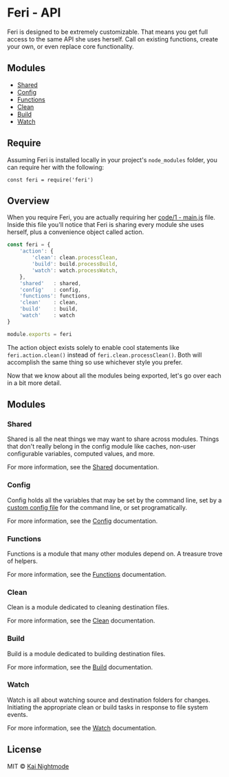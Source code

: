 # Feri - API

Feri is designed to be extremely customizable. That means you get full access to the same API she uses herself. Call on existing functions, create your own, or even replace core functionality.

## Modules

* [Shared](shared.md)
* [Config](config.md)
* [Functions](functions.md)
* [Clean](clean.md)
* [Build](build.md)
* [Watch](watch.md)

## Require

Assuming Feri is installed locally in your project's `node_modules` folder, you can require her with the following:

    const feri = require('feri')

## Overview

When you require Feri, you are actually requiring her [code/1 - main.js](../../../code/1%20-%20main.js) file. Inside this file you'll notice that Feri is sharing every module she uses herself, plus a convenience object called action.

```js
const feri = {
    'action': {
        'clean': clean.processClean,
        'build': build.processBuild,
        'watch': watch.processWatch,
    },
    'shared'   : shared,
    'config'   : config,
    'functions': functions,
    'clean'    : clean,
    'build'    : build,
    'watch'    : watch
}

module.exports = feri
```

The action object exists solely to enable cool statements like `feri.action.clean()` instead of `feri.clean.processClean()`. Both will accomplish the same thing so use whichever style you prefer.

Now that we know about all the modules being exported, let's go over each in a bit more detail.

## Modules

### Shared

Shared is all the neat things we may want to share across modules. Things that don't really belong in the config module like caches, non-user configurable variables, computed values, and more.

For more information, see the [Shared](shared.md) documentation.

### Config

Config holds all the variables that may be set by the command line, set by a [custom config file](../custom-config-file.md) for the command line, or set programatically.

For more information, see the [Config](config.md) documentation.

### Functions

Functions is a module that many other modules depend on. A treasure trove of helpers.

For more information, see the [Functions](functions.md) documentation.

### Clean

Clean is a module dedicated to cleaning destination files.

For more information, see the [Clean](clean.md) documentation.

### Build

Build is a module dedicated to building destination files.

For more information, see the [Build](build.md) documentation.

### Watch

Watch is all about watching source and destination folders for changes. Initiating the appropriate clean or build tasks in response to file system events.

For more information, see the [Watch](watch.md) documentation.

## License

MIT © [Kai Nightmode](https://twitter.com/kai_nightmode)
